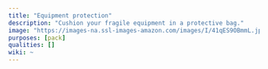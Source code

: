 ```yaml
---
title: "Equipment protection"
description: "Cushion your fragile equipment in a protective bag."
image: "https://images-na.ssl-images-amazon.com/images/I/41qES9OBmmL.jpg"
purposes: [pack]
qualities: []
wiki: ~
---
```

